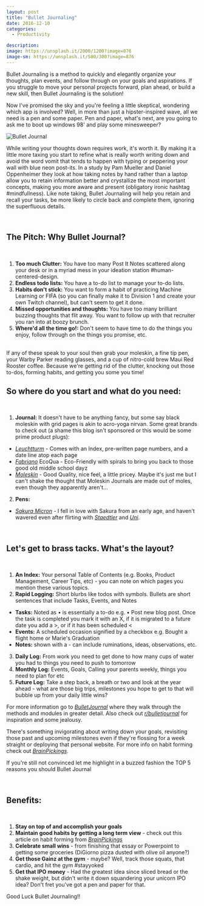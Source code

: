 ```yaml
---
layout: post
title: "Bullet Journaling"
date: 2016-12-10
categories:
  - Productivity

description:
image: https://unsplash.it/2000/1200?image=876
image-sm: https://unsplash.it/500/300?image=876
---
```

Bullet Journaling is a method to quickly and elegantly organize your thoughts, plan events, and follow through on your goals and aspirations. If you struggle to move your personal projects forward, plan ahead, or build a new skill, then Bullet Journaling is the solution!

Now I've promised the sky and you're feeling a little skeptical, wondering which app is involved? Well, in more than just a hipster-inspired wave, all we need is a pen and some paper. Pen and paper, what's next, are you going to ask me to boot up windows 98' and play some minesweeper?  

![Bullet Journal][1]

While writing your thoughts down requires work, it's worth it. By making it a little more taxing you start to refine what is really worth writing down and avoid the word vomit that tends to happen with typing or peppering your wall with blue neon post-its. In a study by Pam Mueller and Daniel Oppenheimer they look at how taking notes by hand rather than a laptop allow you to retain information better and crystallize the most important concepts, making you more aware and present (obligatory ironic hashtag #mindfullness). Like note taking, Bullet Journaling will help you retain and recall your tasks, be more likely to circle back and complete them, ignoring the superfluous details.  

<br>

## The Pitch: Why Bullet Journal?

<br>

1. **Too much Clutter:** You have too many Post It Notes scattered along your desk or in a myriad mess in your ideation station #human-centered-design.
2. **Endless todo lists:** You have a to-do list to manage your to-do lists.
3. **Habits don't stick:** You want to form a habit of practicing Machine Learning or FIFA (so you can finally make it to Division 1 and create your own Twitch channel), but can't seem to get it done.
4. **Missed opportunities and thoughts:** You have too many brilliant buzzing thoughts that flit away. You want to follow up with that recruiter you ran into at boozy brunch.
5. **Where'd all the time go!:** Don't seem to have time to do the things you enjoy, follow through on the things you promise, etc.  
<br>
If any of these speak to your soul then grab your moleskin, a fine tip pen, your Warby Parker reading glasses, and a cup of nitro-cold brew Maui Red Rooster coffee. Because we're getting rid of the clutter, knocking out those to-dos, forming habits, and getting you some you time!

<br>

## So where do you start and what do you need:

<br>

1. **Journal:** It doesn't have to be anything fancy, but some say black moleskin with grid pages is akin to acro-yoga nirvan. Some great brands to check out (a shame this blog isn't sponsored or this would be some prime product plugs):
* _[Leuchtturm][2]_ - Comes with an Index, pre-written page numbers, and a date line atop each page
* _[Fabriano][3]_ EcoQua - Eco-Friendly with spirals to bring you back to those good old middle school dayz
* _[Moleskin][4]_ - Good Quality, nice feel, a little pricey. Maybe it's just me but I can't shake the thought that Moleskin Journals are made out of moles, even though they apparently aren't…
2. **Pens:**
* _[Sakura Micron][5]_ - I fell in love with Sakura from an early age, and haven't wavered even after flirting with _[Staedtler][6]_ and _[Uni][7]_.

<br>

## Let's get to brass tacks. What's the layout?

<br>

1. **An Index:** Your personal Table of Contents (e.g. Books, Product Management, Career Tips, etc) - you can note on which pages you mention these various topics.  
2. **Rapid Logging:** Short blurbs like todos with symbols. Bullets are short sentences that include Tasks, Events, and Notes
  * **Tasks:** Noted as • is essentially a to-do e.g. • Post new blog post. Once the task is completed you mark it with an X, if it is migrated to a future date you add a >, or if it has been scheduled <
  * **Events:** A scheduled occasion signified by a checkbox e.g. Bought a flight home or Marie's Graduation
  * **Notes:** shown with a - can include ruminations, ideas, observations, etc.
3. **Daily Log:** From work you need to get done to how many cups of water you had to things you need to push to tomorrow
4. **Monthly Log:** Events, Goals, Calling your parents weekly, things you need to plan for etc
5. **Future Log:** Take a step back, a breath or two and look at the year ahead - what are those big trips, milestones you hope to get to that will bubble up from your daily little wins?

For more information go to _[BulletJournal][8]_ where they walk through the methods and modules in greater detail. Also check out _[r/bulletjournal][9]_ for inspiration and some jealousy.

There's something invigorating about writing down your goals, revisiting those past and upcoming milestones even if they're flossing for a week straight or deploying that personal website. For more info on habit forming check out _[BrainPickings][10]_.

If you're still not convinced let me highlight in a buzzed fashion the TOP 5 reasons you should Bullet Journal

<br>

## Benefits:

<br>

1. **Stay on top of and accomplish your goals**
2. **Maintain good habits by getting a long term view** - check out this article on habit forming from _[BrainPickings][10]_
3. **Celebrate small wins** - from finishing that essay or Powerpoint to getting some groceries (DiGiorno pizza dusted with olive oil anyone?)
4. **Get those Gainz at the gym** - maybe? Well, track those squats, that cardio, and hit the gym #stayyoked
5. **Get that IPO money** - Had the greatest idea since sliced bread or the shake weight, but didn't write it down squandering your unicorn IPO idea? Don't fret you've got a pen and paper for that.

Good Luck Bullet Journaling!!

[1]: http://i.imgur.com/QCCHZQH.png
[2]: https://www.amazon.com/Leuchtturm-Medium-Notebook-inches-LBL11/dp/B002CVAU1Y
[3]: http://fabriano.com/en/267/ecoqua
[4]: https://www.amazon.com/Moleskine-Classic-Notebook-Large-Notebooks/dp/8883701127
[5]: http://www.amazon.com/Sakura-30061-3-Piece-Micron-Blister/dp/B000XAORIS/ref=sr_1_1?s=office-products&ie=UTF8&qid=1475968770&sr=1-1&keywords=sakura+micron
[6]: http://www.amazon.com/Staedtler-Pigment-Sketch-Liners-308SB6P/dp/B004L87XRA/ref=sr_1_7?s=office-products&ie=UTF8&qid=1476146001&sr=1-7&keywords=Staedtler+pens
[7]: http://jetpens.com/Uni-ball-Signo-207-Retractable-Gel-Pen-0.7-mm-Black/pd/6231
[8]: http://bulletjournal.com/get-started/
[9]: https://www.reddit.com/r/bulletjournal/
[10]: https://www.brainpickings.org/2014/01/02/how-long-it-takes-to-form-a-new-habit/
